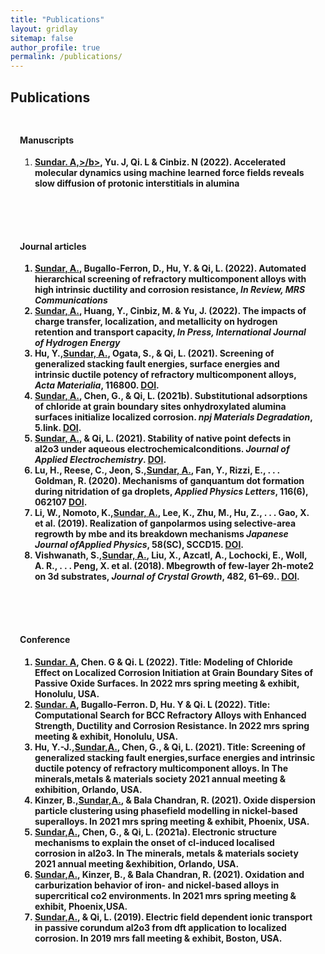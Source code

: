 ```yaml
---
title: "Publications"
layout: gridlay
sitemap: false
author_profile: true
permalink: /publications/
---
```


<style>
.jumbotron{
    padding:3%;
    padding-bottom:10px;
    padding-top:10px;
    margin-top:10px;
    margin-bottom:30px;
}
</style>

## Publications

<style>
img{
  border-radius: 10px;
}
.col-md-3 {
  margin-top:10px;
  margin-bottom:10px;
  padding:0px;
  display:block;
  overflow:hidden;
  text-align:center;
  display: table-cell;
  background: white;
  border-radius: 20px;
  height: auto;
  <!-- border: 1px solid black; -->
}
iframe {
  margin:0;
  padding:0;
  width: 175px;
  display: inline;
  vertical-align: middle;
}
</style>

<div class="jumbotron">
    <h4>Manuscripts</h4>
    <ol>
        <li><u><b>Sundar. A,>/b></u>, Yu. J, Qi. L & Cinbiz. N (2022). Accelerated molecular dynamics using machine learned force fields reveals slow diffusion of protonic interstitials in alumina<br></li>
    </ol>
</div>

<div class="jumbotron">
    <h4>Journal articles</h4>
    <ol>
        <li><u><b>Sundar, A.</b></u>, Bugallo-Ferron, D., Hu, Y. & Qi, L. (2022). Automated hierarchical screening of refractory multicomponent alloys with high intrinsic ductility and corrosion resistance, <i> In Review, MRS Communications </i><br></li>
        <li><u><b>Sundar, A.</b></u>, Huang, Y., Cinbiz, M. & Yu, J. (2022). The impacts of charge transfer, localization, and metallicity on hydrogen retention and transport capacity, <i>In Press, International Journal of Hydrogen Energy</i> <br></li>    
        <li>Hu, Y.,<u><b>Sundar, A.</b></u>, Ogata, S., & Qi, L. (2021). Screening of generalized stacking fault energies, surface energies and intrinsic ductile potency of refractory multicomponent alloys, <i>Acta Materialia</i>, 116800. <a href="https://www.sciencedirect.com/science/article/abs/pii/S1359645421001804" target="_blank">DOI</a>.<br></li>
        <li><u><b>Sundar, A.</b></u>, Chen, G., & Qi, L. (2021b). Substitutional adsorptions of chloride at grain boundary sites onhydroxylated alumina surfaces initialize localized corrosion. <i>npj Materials Degradation</i>, 5.link.
 <a href="https://doi.org/10.1038/s41529-021-00161-w" target="_blank">DOI</a>.<br></li>
        <li><u><b>Sundar, A.</b></u>, & Qi, L. (2021). Stability of native point defects in al2o3 under aqueous electrochemicalconditions. <i>Journal of Applied Electrochemistry</i>. <a href="https://doi.org/10.1007/s10800-020-01526-w" target="_blank">DOI</a>.<br></li>
        <li>Lu, H., Reese, C., Jeon, S.,<u><b>Sundar, A.</b></u>, Fan, Y., Rizzi, E., . . . Goldman, R. (2020). Mechanisms of ganquantum dot formation during nitridation of ga droplets, <i>Applied Physics Letters</i>, 116(6), 062107 <a href="https://aip.scitation.org/doi/abs/10.1063/1.5133965" target="_blank">DOI</a>.<br></li>
        <li>Li, W., Nomoto, K.,<u><b>Sundar, A.</b></u>, Lee, K., Zhu, M., Hu, Z., . . . Gao, X. et al. (2019). Realization of ganpolarmos using selective-area regrowth by mbe and its breakdown mechanisms <i>Japanese Journal ofApplied Physics</i>, 58(SC), SCCD15. <a href="https://iopscience.iop.org/article/10.7567/1347-4065/ab0f1b/meta" target="_blank">DOI</a>.<br></li>
        <li>Vishwanath, S.,<u><b>Sundar, A.</b></u>, Liu, X., Azcatl, A., Lochocki, E., Woll, A. R., . . . Peng, X. et al. (2018). Mbegrowth of few-layer 2h-mote2 on 3d substrates, <i>Journal of Crystal Growth</i>, 482, 61–69.. <a href="https://www.sciencedirect.com/science/article/pii/S0022024817306310" target="_blank">DOI</a>.<br></li>
    </ol>
</div>

<div class="jumbotron">
    <h4>Conference</h4>
    <ol>
        <li><u><b>Sundar. A</b></u>, Chen. G & Qi. L (2022). Title: Modeling of Chloride Effect on Localized Corrosion Initiation at Grain Boundary Sites of Passive Oxide Surfaces. In 2022 mrs spring meeting & exhibit, Honolulu, USA.<br></li>
        <li><u><b>Sundar. A</b></u>, Bugallo-Ferron. D, Hu. Y & Qi. L (2022). Title: Computational Search for BCC Refractory Alloys with Enhanced Strength, Ductility and Corrosion Resistance. In 2022 mrs spring meeting & exhibit, Honolulu, USA.<br></li>
        <li>Hu, Y.-J.,<u><b>Sundar,A.</b></u>, Chen, G., & Qi, L. (2021). Title: Screening of generalized stacking fault energies,surface energies and intrinsic ductile potency of refractory multicomponent alloys. In The minerals,metals & materials society 2021 annual meeting & exhibition, Orlando, USA.<br></li>
        <li>Kinzer, B.,<u><b>Sundar,A.</b></u>, & Bala Chandran, R. (2021). Oxide dispersion particle clustering using phasefield modelling in nickel-based superalloys. In 2021 mrs spring meeting & exhibit, Phoenix, USA.<br></li>
        <li><u><b>Sundar,A.</b></u>, Chen, G., & Qi, L. (2021a). Electronic structure mechanisms to explain the onset of cl-induced localised corrosion in al2o3. In The minerals, metals & materials society 2021 annual meeting &exhibition, Orlando, USA.<br></li>
        <li><u><b>Sundar,A.</b></u>, Kinzer, B., & Bala Chandran, R. (2021). Oxidation and carburization behavior of iron- and nickel-based alloys in supercritical co2 environments. In 2021 mrs spring meeting & exhibit, Phoenix,USA.<br></li>
        <li><u><b>Sundar,A.</b></u>, & Qi, L. (2019). Electric field dependent ionic transport in passive corundum al2o3 from dft application to localized corrosion. In 2019 mrs fall meeting & exhibit, Boston, USA.<br></li>
    </ol>
</div>
